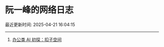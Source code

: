 # 阮一峰的网络日志

最近更新时间: 2025-04-21 16:04:15

--- 
1. [办公类 AI 初探：扣子空间](http://www.ruanyifeng.com/blog/2025/04/coze-space.html) 
